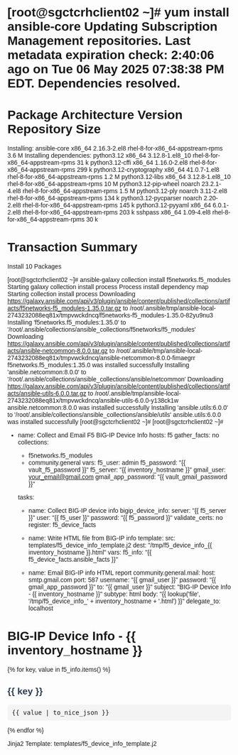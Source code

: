[root@sgctcrhclient02 ~]# yum install ansible-core
Updating Subscription Management repositories.
Last metadata expiration check: 2:40:06 ago on Tue 06 May 2025 07:38:38 PM EDT.
Dependencies resolved.
=============================================================================================================================
 Package                          Architecture    Version                    Repository                                 Size
=============================================================================================================================
Installing:
 ansible-core                     x86_64          2.16.3-2.el8               rhel-8-for-x86_64-appstream-rpms          3.6 M
Installing dependencies:
 python3.12                       x86_64          3.12.8-1.el8_10            rhel-8-for-x86_64-appstream-rpms           31 k
 python3.12-cffi                  x86_64          1.16.0-2.el8               rhel-8-for-x86_64-appstream-rpms          299 k
 python3.12-cryptography          x86_64          41.0.7-1.el8               rhel-8-for-x86_64-appstream-rpms          1.2 M
 python3.12-libs                  x86_64          3.12.8-1.el8_10            rhel-8-for-x86_64-appstream-rpms           10 M
 python3.12-pip-wheel             noarch          23.2.1-4.el8               rhel-8-for-x86_64-appstream-rpms          1.5 M
 python3.12-ply                   noarch          3.11-2.el8                 rhel-8-for-x86_64-appstream-rpms          134 k
 python3.12-pycparser             noarch          2.20-2.el8                 rhel-8-for-x86_64-appstream-rpms          145 k
 python3.12-pyyaml                x86_64          6.0.1-2.el8                rhel-8-for-x86_64-appstream-rpms          203 k
 sshpass                          x86_64          1.09-4.el8                 rhel-8-for-x86_64-appstream-rpms           30 k

Transaction Summary
=============================================================================================================================
Install  10 Packages



[root@sgctcrhclient02 ~]# ansible-galaxy collection install f5networks.f5_modules
Starting galaxy collection install process
Process install dependency map
Starting collection install process
Downloading https://galaxy.ansible.com/api/v3/plugin/ansible/content/published/collections/artifacts/f5networks-f5_modules-1.35.0.tar.gz to /root/.ansible/tmp/ansible-local-2743232088eq81x/tmpvwckdncq/f5networks-f5_modules-1.35.0-82yu9nu3
Installing 'f5networks.f5_modules:1.35.0' to '/root/.ansible/collections/ansible_collections/f5networks/f5_modules'
Downloading https://galaxy.ansible.com/api/v3/plugin/ansible/content/published/collections/artifacts/ansible-netcommon-8.0.0.tar.gz to /root/.ansible/tmp/ansible-local-2743232088eq81x/tmpvwckdncq/ansible-netcommon-8.0.0-fimaegrr
f5networks.f5_modules:1.35.0 was installed successfully
Installing 'ansible.netcommon:8.0.0' to '/root/.ansible/collections/ansible_collections/ansible/netcommon'
Downloading https://galaxy.ansible.com/api/v3/plugin/ansible/content/published/collections/artifacts/ansible-utils-6.0.0.tar.gz to /root/.ansible/tmp/ansible-local-2743232088eq81x/tmpvwckdncq/ansible-utils-6.0.0-y138ck1w
ansible.netcommon:8.0.0 was installed successfully
Installing 'ansible.utils:6.0.0' to '/root/.ansible/collections/ansible_collections/ansible/utils'
ansible.utils:6.0.0 was installed successfully
[root@sgctcrhclient02 ~]#
[root@sgctcrhclient02 ~]#




- name: Collect and Email F5 BIG-IP Device Info
  hosts: f5
  gather_facts: no
  collections:
    - f5networks.f5_modules
    - community.general
  vars:
    f5_user: admin
    f5_password: "{{ vault_f5_password }}"
    f5_server: "{{ inventory_hostname }}"
    gmail_user: your_email@gmail.com
    gmail_app_password: "{{ vault_gmail_password }}"

  tasks:
    - name: Collect BIG-IP device info
      bigip_device_info:
        server: "{{ f5_server }}"
        user: "{{ f5_user }}"
        password: "{{ f5_password }}"
        validate_certs: no
      register: f5_device_facts

    - name: Write HTML file from BIG-IP info
      template:
        src: templates/f5_device_info_template.j2
        dest: "/tmp/f5_device_info_{{ inventory_hostname }}.html"
      vars:
        f5_info: "{{ f5_device_facts.ansible_facts }}"

    - name: Email BIG-IP info HTML report
      community.general.mail:
        host: smtp.gmail.com
        port: 587
        username: "{{ gmail_user }}"
        password: "{{ gmail_app_password }}"
        to: "{{ gmail_user }}"
        subject: "BIG-IP Device Info - {{ inventory_hostname }}"
        subtype: html
        body: "{{ lookup('file', '/tmp/f5_device_info_' + inventory_hostname + '.html') }}"
      delegate_to: localhost


<!DOCTYPE html>
<html>
<head>
    <title>F5 BIG-IP Device Info</title>
    <style>
        body { font-family: Arial, sans-serif; }
        h2 { color: #2c3e50; }
        pre {
            background-color: #f4f4f4;
            padding: 10px;
            border-radius: 5px;
            overflow-x: auto;
        }
    </style>
</head>
<body>
    <h1>BIG-IP Device Info - {{ inventory_hostname }}</h1>
    {% for key, value in f5_info.items() %}
        <h2>{{ key }}</h2>
        <pre>{{ value | to_nice_json }}</pre>
    {% endfor %}
</body>
</html>


Jinja2 Template: templates/f5_device_info_template.j2



